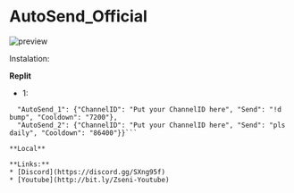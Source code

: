 # AutoSend_Official
![preview](https://github.com/Zseni-Verified/AutoSend_Official/blob/main/AutoSend.png?raw=true)

Instalation:

**Replit**
* 1:
```{"Token": "Put your token here", 
  "AutoSend_1": {"ChannelID": "Put your ChannelID here", "Send": "!d bump", "Cooldown": "7200"}, 
  "AutoSend_2": {"ChannelID": "Put your ChannelID here", "Send": "pls daily", "Cooldown": "86400"}}```

**Local**

**Links:**
* [Discord](https://discord.gg/SXng95f)
* [Youtube](http://bit.ly/Zseni-Youtube)
